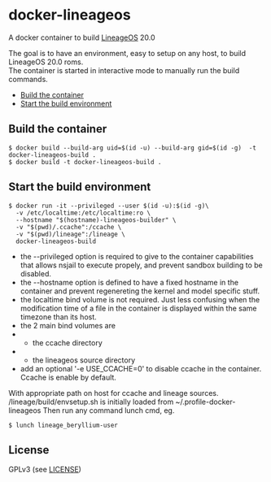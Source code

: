 # docker-lineageos

A docker container to build [LineageOS](https://lineageos.org/) 20.0

The goal is to have an environment, easy to setup on any host, to build LineageOS 20.0 roms.  
The container is started in interactive mode to manually run the build commands.  

<!-- MDTOC maxdepth:6 firsth1:0 numbering:0 flatten:0 bullets:1 updateOnSave:1 -->

- [Build the container](#build-the-container)
- [Start the build environment](#start-the-build-environment)

<!-- /MDTOC -->

## Build the container

```shell
$ docker build --build-arg uid=$(id -u) --build-arg gid=$(id -g)  -t docker-lineageos-build .
$ docker build -t docker-lineageos-build .
```

## Start the build environment

```shell
$ docker run -it --privileged --user $(id -u):$(id -g)\
  -v /etc/localtime:/etc/localtime:ro \
  --hostname "$(hostname)-lineageos-builder" \
  -v "$(pwd)/.ccache":/ccache \
  -v "$(pwd)/lineage":/lineage \
  docker-lineageos-build
```

* the --privileged option is required to give to the container capabilities that allows nsjail to execute propely, and prevent sandbox building to be disabled. 
* the --hostname option is defined to have a fixed hostname in the container and prevent regenereting the kernel and model specific stuff.
* the localtime bind volume is not required. Just less confusing when the modification time of a file in the container is displayed within the same timezone than its host.
* the 2 main bind volumes are
* * the ccache directory
* * the lineageos source directory
* add an optional '-e USE_CCACHE=0' to disable ccache in the container. Ccache is enable by default.

With appropriate path on host for ccache and lineage sources.  
/lineage/build/envsetup.sh is initially loaded from ~/.profile-docker-lineageos
Then run any command   lunch cmd, eg.
```shell
$ lunch lineage_beryllium-user
```

## License
GPLv3 (see [LICENSE](LICENSE))
